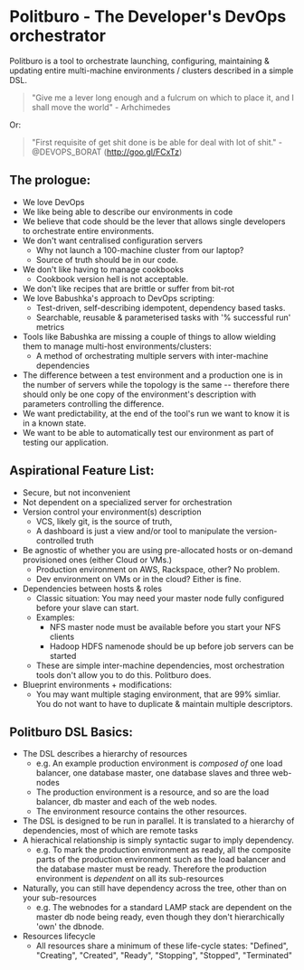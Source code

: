 Politburo - The Developer's DevOps orchestrator
=====================================================================

Politburo is a tool to orchestrate launching, configuring, maintaining & 
updating entire multi-machine environments / clusters described in a 
simple DSL.

> "Give me a lever long enough and a fulcrum on which to place it, 
> and I shall move the world" - Arhchimedes

Or:

> "First requisite of get shit done is be
>          able for deal with lot of shit." - @DEVOPS_BORAT (http://goo.gl/FCxTz)

The prologue:
-------------

* We love DevOps
* We like being able to describe our environments in code
* We believe that code should be the lever that allows single
  developers to orchestrate entire environments.
* We don't want centralised configuration servers
  * Why not launch a 100-machine cluster from our laptop?
  * Source of truth should be in our code.
* We don't like having to manage cookbooks
  * Cookbook version hell is not acceptable.
* We don't like recipes that are brittle or suffer from bit-rot  
* We love Babushka's approach to DevOps scripting:
  * Test-driven, self-describing idempotent, dependency based tasks.
  * Searchable, reusable & parameterised tasks with 
    '% successful run' metrics
* Tools like Babushka are missing a couple of things to allow wielding them to
  manage multi-host environments/clusters:
  * A method of orchestrating multiple servers with inter-machine dependencies
* The difference between a test environment and a production one is
  in the number of servers while the topology is the same -- 
  therefore there should only be one copy of the environment's description with
  parameters controlling the difference.
* We want predictability, at the end of the tool's run we want to know
  it is in a known state.
* We want to be able to automatically test our environment as part of 
  testing our application.

Aspirational Feature List:
--------------------------

* Secure, but not inconvenient
* Not dependent on a specialized server for orchestration
* Version control your environment(s) description
  * VCS, likely git, is the source of truth, 
  * A dashboard is just a view and/or tool to manipulate the 
    version-controlled truth
* Be agnostic of whether you are using pre-allocated hosts or 
  on-demand provisioned ones (either Cloud or VMs.)
  * Production environment on AWS, Rackspace, other? No problem.
  * Dev environment on VMs or in the cloud? Either is fine.
* Dependencies between hosts & roles 
  * Classic situation: You may need your master node fully 
    configured before your slave can start.
  * Examples: 
    * NFS master node must be available before you start your NFS clients
    * Hadoop HDFS namenode should be up before job servers can be started
  * These are simple inter-machine dependencies, most orchestration tools
    don't allow you to do this. Politburo does.
* Blueprint environments + modifications:
  * You may want multiple staging environment, that are 99% simliar.
    You do not want to have to duplicate & maintain multiple descriptors.

Politburo DSL Basics:
---------------------

* The DSL describes a hierarchy of resources
  * e.g. An example production environment is _composed of_ one load 
    balancer, one database master, one database slaves and three web-nodes
  * The production environment is a resource, and so are the load balancer, 
    db master and each of the web nodes. 
  * The environment resource contains the other resources.
* The DSL is designed to be run in parallel. It is translated to
  a hierarchy of dependencies, most of which are remote tasks
* A hierachical relationship is simply syntactic sugar to imply dependency.
  * e.g. To mark the production environment as ready, all the composite 
    parts of the production environment such as the load balancer and 
    the database master must be ready. Therefore the production 
    environment is _dependent_ on all its sub-resources
* Naturally, you can still have dependency across the tree, other than on 
  your sub-resources
  * e.g. The webnodes for a standard LAMP stack are dependent on the master 
    db node being ready, even though they don't hierarchically 'own' the dbnode. 
* Resources lifecycle
  * All resources share a minimum of these life-cycle states: 
    "Defined", "Creating", "Created", "Ready", "Stopping", "Stopped", "Terminated"

